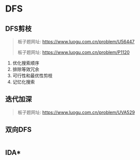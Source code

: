 # DFS

## DFS剪枝

> 板子题网址: https://www.luogu.com.cn/problem/U56447
>
> 板子题网址: https://www.luogu.com.cn/problem/P1120

1. 优化搜索顺序
2. 排除等效冗余
3. 可行性和最优性剪枝
4. 记忆化搜索

## 迭代加深

> 板子题网址: https://www.luogu.com.cn/problem/UVA529

## 双向DFS



```cpp

```

## IDA*

```cpp

```
